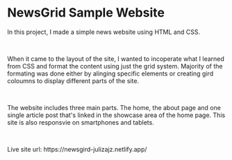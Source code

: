 <h1>NewsGrid Sample Website</h1>
<p>In this project, I made a simple news website using HTML and CSS.</p>
<br>
<p>When it came to the layout of the site, I wanted to incoperate what I learned from CSS and format the content using just the grid system. Majority of the formating was done either by alinging specific elements or creating gird coloumns to display different parts of the site. </p>
<br>
<p>The website includes three main parts. The home, the about page and one single article post that's linked in the showcase area of the home page. This site is also responsvie on smartphones and tablets.</p>
<br>
<p> Live site url: https://newsgird-julizajz.netlify.app/
